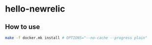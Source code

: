 # hello-newrelic

## How to use
```sh
make -f docker.mk install # OPTIONS="--no-cache --progress plain"
```
